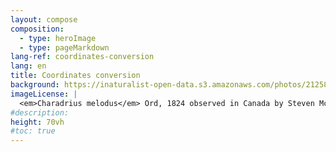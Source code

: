 ```yaml
---
layout: compose
composition:
  - type: heroImage
  - type: pageMarkdown
lang-ref: coordinates-conversion
lang: en
title: Coordinates conversion
background: https://inaturalist-open-data.s3.amazonaws.com/photos/212581690/original.jpg
imageLicense: |
  <em>Charadrius melodus</em> Ord, 1824 observed in Canada by Steven McGrath via [iNaturalist](https://www.gbif.org/occurrence/3874089341)
#description:
height: 70vh
#toc: true
---
```



